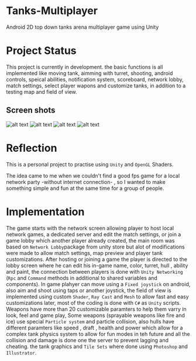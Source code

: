 # Tanks-Multiplayer
Android 2D top down tanks arena multiplayer game using Unity
# Project Status
This project is currently in development. the basic functions is all implemented like moving tank, aimming with turret, shooting, android controls, speical abilities, notification system, scoreboard, network lobby, match settings, select player wapons and customize tanks, in addition to a testing map and field of view.
## Screen shots
![alt text](https://imgur.com/3jZBVxo.png)
![alt text](https://imgur.com/b1cRBFD.png)
![alt text](https://imgur.com/1huHZp9.png)
![alt text](https://imgur.com/9DvFOhD.png)
# Reflection
This is a personal project to practise using `Unity` and `OpenGL` Shaders.

The idea came to me when we couldn't find a good fps game for a local network party -without internet connection- , so I wanted to make something simple and fun at the same time for a group of people.

# Implementation
The game starts with the network screen allowing player to host local network games, a dedicated server and edit the match settings, or join a game lobby which another player already created, the main room was based on `Network Lobby`package from unity store but alot of modifications were made to allow match settings, map preview and player tank customizations.
After hosting or joining a game the player is directed to the lobby screen where he can edit his in-game name, color, turret, hull , ability and paint, the connection between players is done with `Unity Networking` (`Rpc` and `Command` methods in additional to shared variables and components).
In game plahyer can move using a `Fixed joystick` on android, also aim and shoot using taps or another joystick, the field of view is implemented using custom `Shader`, `Ray Cast` and `Mesh` to allow fast and easy customizations later, most of the coding is done with `C#` as `Unity` scripts.
Weapons have more than 20 customizable paramters to help them varry in look, feel and game play, Some weapons (sprayable weapons like fire and ice) use special `Particle system` and particle collision, also hulls have different paramters like speed , draft , health and power which allow for a complex tank physics system to allow for fun modes in teh future and all the collision and damage is done one the server to prevent lagging and cheating.
the tank graphics and `Tile Sets` where done using `Photoshop` and `Illustrator`.
